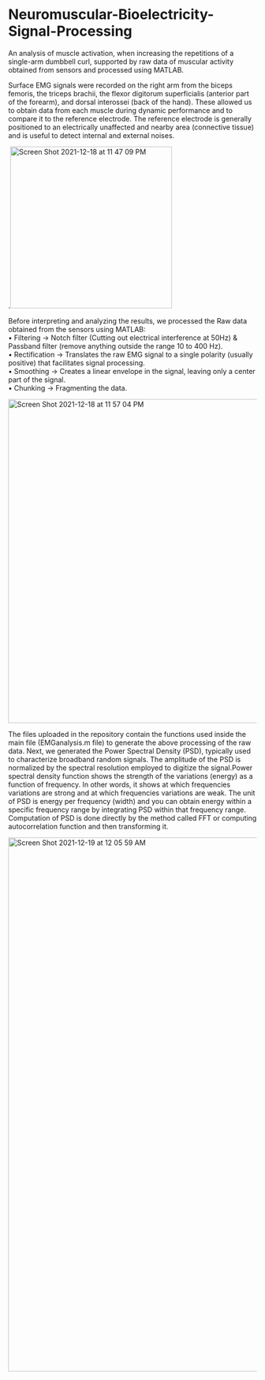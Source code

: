 # Neuromuscular-Bioelectricity-Signal-Processing
An analysis of muscle activation, when increasing the repetitions of a single-arm dumbbell curl, supported by raw data of muscular activity obtained from sensors and processed using MATLAB.

Surface EMG signals were recorded on the right arm from the biceps femoris, the triceps brachii, the flexor digitorum superficialis (anterior part of the forearm), and dorsal interossei (back of the hand). These allowed us to obtain data from each muscle during dynamic performance and to compare it to the reference electrode. The reference electrode is generally positioned to an electrically unaffected and nearby area (connective tissue) and is useful to detect internal and external noises.

.<img width="328" alt="Screen Shot 2021-12-18 at 11 47 09 PM" src="https://user-images.githubusercontent.com/70657426/146658495-2def66c1-2299-4694-b84f-97623d35500c.png">

Before interpreting and analyzing the results, we processed the Raw data obtained from the sensors using MATLAB:
\
• Filtering → Notch filter (Cutting out electrical interference at 50Hz) & Passband filter (remove anything outside the range 10 to 400 Hz).
\
• Rectification → Translates the raw EMG signal to a single polarity (usually positive) that facilitates signal processing.
\
• Smoothing → Creates a linear envelope in the signal, leaving only a center part of the signal.
\
• Chunking → Fragmenting the data.

<img width="657" alt="Screen Shot 2021-12-18 at 11 57 04 PM" src="https://user-images.githubusercontent.com/70657426/146658691-2c1c1d54-7fea-4d91-b794-252e53b27c6e.png">

The files uploaded in the repository contain the functions used inside the main file (EMGanalysis.m file) to generate the above processing of the raw data. Next, we generated the Power Spectral Density (PSD), typically used to characterize broadband random signals. The amplitude of the PSD is normalized by the spectral resolution employed to digitize the signal.Power spectral density function shows the strength of the variations (energy) as a function of frequency. In other words, it shows at which frequencies variations are strong and at which frequencies variations are weak. The unit of PSD is energy per frequency (width) and you can obtain energy within a specific frequency range by integrating PSD within that frequency range. Computation of PSD is done directly by the method called FFT or computing autocorrelation function and then transforming it.

<img width="1083" alt="Screen Shot 2021-12-19 at 12 05 59 AM" src="https://user-images.githubusercontent.com/70657426/146658858-fd5bcfad-443a-4e04-b535-9e342f9fccd5.png">
